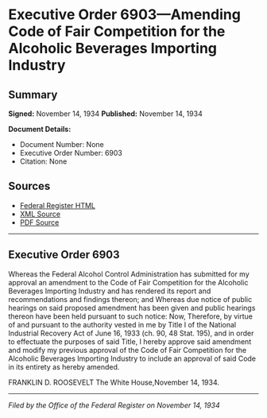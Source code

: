 # Executive Order 6903—Amending Code of Fair Competition for the Alcoholic Beverages Importing Industry

## Summary

**Signed:** November 14, 1934
**Published:** November 14, 1934

**Document Details:**
- Document Number: None
- Executive Order Number: 6903
- Citation: None

## Sources
- [Federal Register HTML](https://www.presidency.ucsb.edu/documents/executive-order-6903-amending-code-fair-competition-for-the-alcoholic-beverages-importing)
- [XML Source](None)
- [PDF Source](None)

---

## Executive Order 6903

Whereas the Federal Alcohol Control Administration has submitted for my approval an amendment to the Code of Fair Competition for the Alcoholic Beverages Importing Industry and has rendered its report and recommendations and findings thereon; and
Whereas due notice of public hearings on said proposed amendment has been given and public hearings thereon have been held pursuant to such notice:
Now, Therefore, by virtue of and pursuant to the authority vested in me by Title I of the National Industrial Recovery Act of June 16, 1933 (ch. 90, 48 Stat. 195), and in order to effectuate the purposes of said Title, I hereby approve said amendment and modify my previous approval of the Code of Fair Competition for the Alcoholic Beverages Importing Industry to include an approval of said Code in its entirety as hereby amended.

FRANKLIN D. ROOSEVELT
The White House,November 14, 1934.

---

*Filed by the Office of the Federal Register on November 14, 1934*
